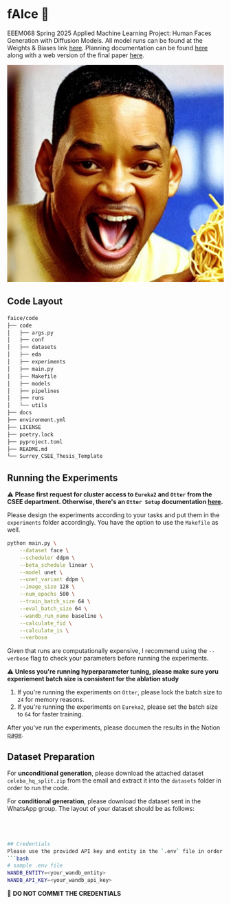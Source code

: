 # fAIce 🫥
EEEM068 Spring 2025 Applied Machine Learning Project: Human Faces Generation with Diffusion Models. All model runs can be found at the Weights & Biases link [here](https://wandb.ai/frankcholula/faice?nw=nwusertsufanglus). Planning documentation can be found [here](https://frankcholula.notion.site/faice?pvs=4) along with a web version of the final paper [here](https://frankcholula.notion.site/diffusion-paper?pvs=4).

![Will Smith](code/assets/will_smith.png)

## Code Layout
```bash
faice/code
├── code
│   ├── args.py
│   ├── conf
│   ├── datasets
│   ├── eda
│   ├── experiments
│   ├── main.py
│   ├── Makefile
│   ├── models
│   ├── pipelines
│   ├── runs
│   └── utils
├── docs
├── environment.yml
├── LICENSE
├── poetry.lock
├── pyproject.toml
├── README.md
└── Surrey_CSEE_Thesis_Template
```

## Running the Experiments
⚠️ **Please first request for cluster access to `Eureka2` and `Otter` from the CSEE department. Otherwise, there's an `Otter Setup` documentation [here](https://frankcholula.notion.site/otter-setup?pvs=4).**

Please design the experiments according to your tasks and put them in the  `experiments` folder accordingly. You have the option to use the `Makefile` as well. 
```bash
python main.py \
    --dataset face \
    --scheduler ddpm \
    --beta_schedule linear \
    --model unet \
    --unet_variant ddpm \
    --image_size 128 \
    --num_epochs 500 \
    --train_batch_size 64 \
    --eval_batch_size 64 \
    --wandb_run_name baseline \
    --calculate_fid \
    --calculate_is \
    --verbose
```
Given that runs are computationally expensive, I recommend using the `--verbose` flag to check your parameters before running the experiments.

⚠️ **Unless you're running hyperparameter tuning, please make sure yoru experiement batch size is consistent for the ablation study**
1. If you're running the experiments on `Otter`, please lock the batch size to `24` for memory reasons. 
2. If you're running the experiments on `Eureka2`, please set the batch size to `64` for faster training.

After you've run the experiments, please documen the results in the Notion [page](https://frankcholula.notion.site/faice?pvs=4).

## Dataset Preparation
For **unconditional generation**, please download the attached dataset `celeba_hq_split.zip` from the email and extract it into the `datasets` folder in order to run the code.

For **conditional generation**, please download the dataset sent in the WhatsApp group. The layout of your dataset should be as follows:
```bash



## Credentials
Please use the provided API key and entity in the `.env` file in order to store the runs on Weights & Biases.
```bash
# sample .env file
WANDB_ENTITY=<your_wandb_entity>
WANDB_API_KEY=<your_wandb_api_key>
```
🚨 **DO NOT COMMIT THE CREDENTIALS**

